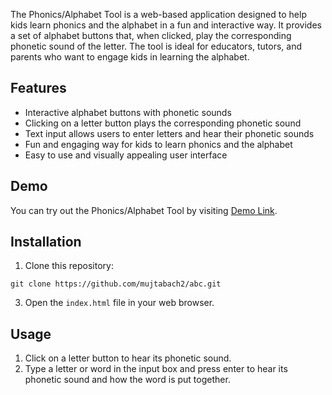 The Phonics/Alphabet Tool is a web-based application designed to help kids learn phonics and the alphabet in a fun and interactive way. It provides a set of alphabet buttons that, when clicked, play the corresponding phonetic sound of the letter. The tool is ideal for educators, tutors, and parents who want to engage kids in learning the alphabet.

## Features

- Interactive alphabet buttons with phonetic sounds
- Clicking on a letter button plays the corresponding phonetic sound
- Text input allows users to enter letters and hear their phonetic sounds
- Fun and engaging way for kids to learn phonics and the alphabet
- Easy to use and visually appealing user interface

## Demo

You can try out the Phonics/Alphabet Tool by visiting [Demo Link](https://keen-heliotrope-06a1d4.netlify.app).

## Installation

1. Clone this repository:

```
git clone https://github.com/mujtabach2/abc.git
```

3. Open the `index.html` file in your web browser.

## Usage

1. Click on a letter button to hear its phonetic sound.
2. Type a letter or word in the input box and press enter to hear its phonetic sound and how the word is put together.
